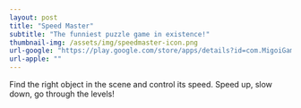 ```yaml
---
layout: post
title: "Speed Master"
subtitle: "The funniest puzzle game in existence!"
thumbnail-img: /assets/img/speedmaster-icon.png
url-google: "https://play.google.com/store/apps/details?id=com.MigoiGames.SpeedMaster"
url-apple: ""
---
```


Find the right object in the scene and control its speed. Speed up, slow down, go through the levels!